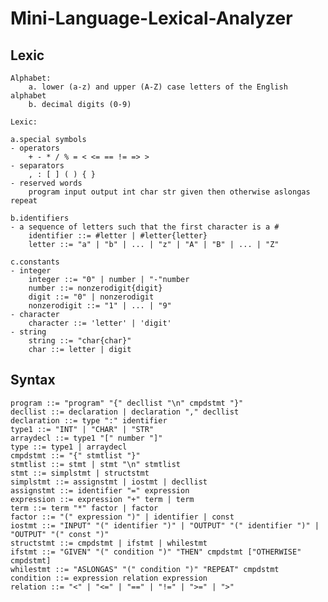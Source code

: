# Mini-Language-Lexical-Analyzer

## Lexic

    Alphabet:
    	a. lower (a-z) and upper (A-Z) case letters of the English alphabet
    	b. decimal digits (0-9)
    
    Lexic:

	a.special symbols
	- operators
		+ - * / % = < <= == != => >
	- separators
		, : [ ] ( ) { }
	- reserved words
		program input output int char str given then otherwise aslongas repeat

	b.identifiers
	- a sequence of letters such that the first character is a #
		identifier ::= #letter | #letter{letter}
		letter ::= "a" | "b" | ... | "z" | "A" | "B" | ... | "Z"

	c.constants
	- integer
		integer ::= "0" | number | "-"number
		number ::= nonzerodigit{digit}
		digit ::= "0" | nonzerodigit
		nonzerodigit ::= "1" | ... | "9"
	- character
		character ::= 'letter' | 'digit'
	- string
		string ::= "char{char}"
		char ::= letter | digit

  ## Syntax

    program ::= "program" "{" decllist "\n" cmpdstmt "}"
    decllist ::= declaration | declaration "," decllist
    declaration ::= type ":" identifier
    type1 ::= "INT" | "CHAR" | "STR"
    arraydecl ::= type1 "[" number "]"
    type ::= type1 | arraydecl
    cmpdstmt ::= "{" stmtlist "}"
    stmtlist ::= stmt | stmt "\n" stmtlist
    stmt ::= simplstmt | structstmt
    simplstmt ::= assignstmt | iostmt | decllist
    assignstmt ::= identifier "=" expression
    expression ::= expression "+" term | term
    term ::= term "*" factor | factor
    factor ::= "(" expression ")" | identifier | const
    iostmt ::= "INPUT" "(" identifier ")" | "OUTPUT" "(" identifier ")" | "OUTPUT" "(" const ")"
    structstmt ::= cmpdstmt | ifstmt | whilestmt
    ifstmt ::= "GIVEN" "(" condition ")" "THEN" cmpdstmt ["OTHERWISE" cmpdstmt]
    whilestmt ::= "ASLONGAS" "(" condition ")" "REPEAT" cmpdstmt
    condition ::= expression relation expression
    relation ::= "<" | "<=" | "==" | "!=" | ">=" | ">"
